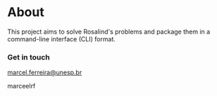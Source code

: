 # About

This project aims to solve Rosalind's problems and package them in a command-line interface (CLI) format.

### Get in touch

[marcel.ferreira@unesp.br](mailto:marcel.ferreira@unesp.br)

marceelrf
